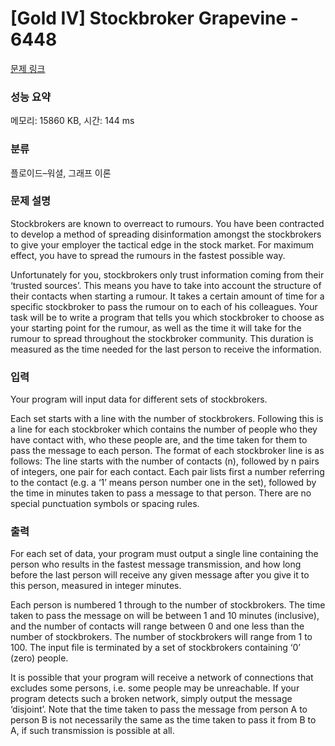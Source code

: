 # [Gold IV] Stockbroker Grapevine - 6448 

[문제 링크](https://www.acmicpc.net/problem/6448) 

### 성능 요약

메모리: 15860 KB, 시간: 144 ms

### 분류

플로이드–워셜, 그래프 이론

### 문제 설명

<p>Stockbrokers are known to overreact to rumours. You have been contracted to develop a method of spreading disinformation amongst the stockbrokers to give your employer the tactical edge in the stock market. For maximum effect, you have to spread the rumours in the fastest possible way.</p>

<p>Unfortunately for you, stockbrokers only trust information coming from their ‘trusted sources’. This means you have to take into account the structure of their contacts when starting a rumour. It takes a certain amount of time for a specific stockbroker to pass the rumour on to each of his colleagues. Your task will be to write a program that tells you which stockbroker to choose as your starting point for the rumour, as well as the time it will take for the rumour to spread throughout the stockbroker community. This duration is measured as the time needed for the last person to receive the information.</p>

### 입력 

 <p>Your program will input data for different sets of stockbrokers.</p>

<p>Each set starts with a line with the number of stockbrokers. Following this is a line for each stockbroker which contains the number of people who they have contact with, who these people are, and the time taken for them to pass the message to each person. The format of each stockbroker line is as follows: The line starts with the number of contacts (n), followed by n pairs of integers, one pair for each contact. Each pair lists first a number referring to the contact (e.g. a ‘1’ means person number one in the set), followed by the time in minutes taken to pass a message to that person. There are no special punctuation symbols or spacing rules.</p>

### 출력 

 <p>For each set of data, your program must output a single line containing the person who results in the fastest message transmission, and how long before the last person will receive any given message after you give it to this person, measured in integer minutes.</p>

<p>Each person is numbered 1 through to the number of stockbrokers. The time taken to pass the message on will be between 1 and 10 minutes (inclusive), and the number of contacts will range between 0 and one less than the number of stockbrokers. The number of stockbrokers will range from 1 to 100. The input file is terminated by a set of stockbrokers containing ‘0’ (zero) people.</p>

<p>It is possible that your program will receive a network of connections that excludes some persons, i.e. some people may be unreachable. If your program detects such a broken network, simply output the message ‘disjoint’. Note that the time taken to pass the message from person A to person B is not necessarily the same as the time taken to pass it from B to A, if such transmission is possible at all.</p>

